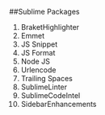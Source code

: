 ##Sublime Packages
1. BraketHighlighter  
2. Emmet  
3. JS Snippet  
4. JS Format  
5. Node JS  
6. Urlencode  
7. Trailing Spaces  
8. SublimeLinter  
9. SublimeCodeIntel  
10. SidebarEnhancements
